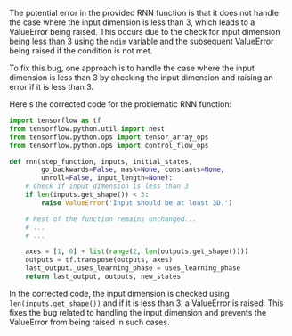 The potential error in the provided RNN function is that it does not handle the case where the input dimension is less than 3, which leads to a ValueError being raised. This occurs due to the check for input dimension being less than 3 using the `ndim` variable and the subsequent ValueError being raised if the condition is not met.

To fix this bug, one approach is to handle the case where the input dimension is less than 3 by checking the input dimension and raising an error if it is less than 3.

Here's the corrected code for the problematic RNN function:

```python
import tensorflow as tf
from tensorflow.python.util import nest
from tensorflow.python.ops import tensor_array_ops
from tensorflow.python.ops import control_flow_ops

def rnn(step_function, inputs, initial_states,
        go_backwards=False, mask=None, constants=None,
        unroll=False, input_length=None):
    # Check if input dimension is less than 3
    if len(inputs.get_shape()) < 3:
        raise ValueError('Input should be at least 3D.')

    # Rest of the function remains unchanged...
    # ...
    # ...

    axes = [1, 0] + list(range(2, len(outputs.get_shape())))
    outputs = tf.transpose(outputs, axes)
    last_output._uses_learning_phase = uses_learning_phase
    return last_output, outputs, new_states
```

In the corrected code, the input dimension is checked using `len(inputs.get_shape())` and if it is less than 3, a ValueError is raised. This fixes the bug related to handling the input dimension and prevents the ValueError from being raised in such cases.